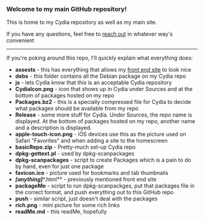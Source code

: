 <h3> Welcome to my main GitHub repository! </h3>

This is home to my Cydia repository as well as my main site. 

If you have any questions, feel free to [reach out](https://ipadkid358.github.io/#contact) in whatever way's convenient 

_____

If you're poking around this repo, I'll quickly explain what everything does: 

- **assests** - this has everything that allows my [front end site](https://ipadkid358.github.io/) to look nice
- **debs** - this folder contains all the Debian package on my Cydia repo
- **js** - lets Cydia know that this is an acceptable Cydia repository 
- **CydiaIcon.png** - icon that shows up in Cydia under Sources and at the bottom of packages hosted on my repo
- **Packages.bz2** - this is a specially compressed file for Cydia to decide what packages should be available from my repo
- **Release** - some more stuff for Cydia. Under Sources, the repo name is displayed. At the bottom of packages hosted on my repo, another name and a description is displayed. 
- **apple-touch-icon.png** - iOS devices use this as the picture used on Safari "Favorites" and when adding a site to the homescreen 
- **basicRepo.zip** - Pretty-much set-up Cydia repo
- **dpkg-gettext.pl** - used by dpkg-scanpackages 
- **dpkg-scanpackages** - script to create Packages which is a pain to do by hand, even for just one package 
- **favicon.ico** - picture used for bookmarks and tab thumbnails
- ***[anything]****.html** - previously mentioned front end site
- **packageMe** - script to run dpkg-scanpackges, put that packages file in the correct format, and push everything out to this GitHub repo
- **push** - similar script, just doesn't deal with the packages 
- **rich.png** - mini picture for some rich links
- **readMe.md** - this readMe, hopefully